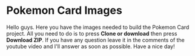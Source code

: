 <h1>Pokemon Card Images</h1>

Hello guys. Here you have the images needed to build the Pokemon Card project. All you need to do is to press <strong>Clone or download</strong> then press <strong>Download ZIP</strong>. If you have any question leave it in the comments of the youtube video and I'll answer as soon as possible. Have a nice day!
